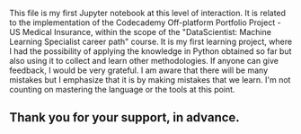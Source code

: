This file is my first Jupyter notebook at this level of interaction.
It is related to the implementation of the Codecademy Off-platform Portfolio Project - US Medical Insurance, within the scope of the "DataScientist: Machine Learning Specialist career path" course.
It is my first learning project, where I had the possibility of applying the knowledge in Python obtained so far but also using it to collect and learn other methodologies.
If anyone can give feedback, I would be very grateful.
I am aware that there will be many mistakes but I emphasize that it is by making mistakes that we learn.
I'm not counting on mastering the language or the tools at this point.

Thank you for your support, in advance.
-----------------------------------------------------------------------------------------------------------------------------------------------------------------------
